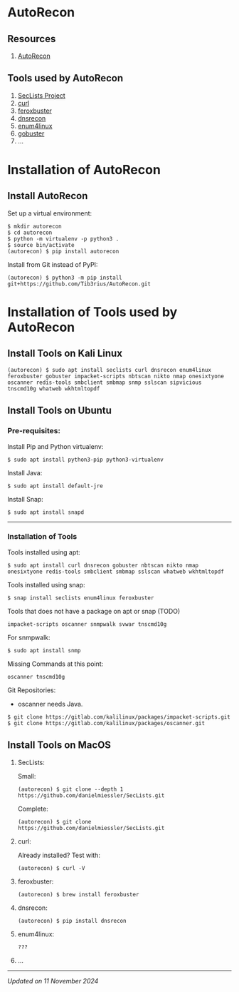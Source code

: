 # AutoRecon

## Resources

1. [AutoRecon](https://github.com/Tib3rius/AutoRecon)

## Tools used by AutoRecon

1. [SecLists Project](https://github.com/danielmiessler/SecLists)
1. [curl](https://curl.se/)
1. [feroxbuster](https://github.com/epi052/feroxbuster)
1. [dnsrecon](https://github.com/darkoperator/dnsrecon)
1. [enum4linux](https://github.com/CiscoCXSecurity/enum4linux)
1. [gobuster](https://github.com/OJ/gobuster)
1. ...

# Installation of AutoRecon

## Install AutoRecon

Set up a virtual environment:
```
$ mkdir autorecon
$ cd autorecon
$ python -m virtualenv -p python3 .
$ source bin/activate
(autorecon) $ pip install autorecon
```

Install from Git instead of PyPI:
```
(autorecon) $ python3 -m pip install git+https://github.com/Tib3rius/AutoRecon.git
```

# Installation of Tools used by AutoRecon

## Install Tools on Kali Linux

```
(autorecon) $ sudo apt install seclists curl dnsrecon enum4linux feroxbuster gobuster impacket-scripts nbtscan nikto nmap onesixtyone oscanner redis-tools smbclient smbmap snmp sslscan sipvicious tnscmd10g whatweb wkhtmltopdf
```

## Install Tools on Ubuntu

### Pre-requisites:

Install Pip and Python virtualenv:
```
$ sudo apt install python3-pip python3-virtualenv
```

Install Java:
```
$ sudo apt install default-jre
```

Install Snap:
```
$ sudo apt install snapd
```

***

### Installation of Tools

Tools installed using apt:
```
$ sudo apt install curl dnsrecon gobuster nbtscan nikto nmap onesixtyone redis-tools smbclient smbmap sslscan whatweb wkhtmltopdf
```

Tools installed using snap:
```
$ snap install seclists enum4linux feroxbuster
```

Tools that does not have a package on apt or snap (TODO)
```
impacket-scripts oscanner snmpwalk svwar tnscmd10g
```

For snmpwalk:
```
$ sudo apt install snmp
```

Missing Commands at this point:
```
oscanner tnscmd10g
```

Git Repositories:
- oscanner needs Java.
```
$ git clone https://gitlab.com/kalilinux/packages/impacket-scripts.git
$ git clone https://gitlab.com/kalilinux/packages/oscanner.git
```

## Install Tools on MacOS

1. SecLists:

    Small:
    ```
    (autorecon) $ git clone --depth 1 https://github.com/danielmiessler/SecLists.git
    ```

    Complete:
    ```
    (autorecon) $ git clone https://github.com/danielmiessler/SecLists.git
    ```

1. curl:

    Already installed? Test with:
    ```
    (autorecon) $ curl -V
    ```

1. feroxbuster:
    ```
    (autorecon) $ brew install feroxbuster
    ```

1. dnsrecon:
    ```
    (autorecon) $ pip install dnsrecon
    ```

1. enum4linux:
    ```
    ???
    ```

1. ...

***
*Updated on 11 November 2024*
